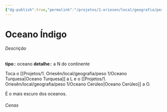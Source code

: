 ```yaml
---
{"dg-publish":true,"permalink":"/projetos/1-oriesen/local/geografia/peso-1/oceano-indigo/"}
---
```



# Oceano Índigo

###### Descrição
**tipo**:: oceano
**detalhe**:: a N do continente

Toca o [[Projetos/1. Oriesên/local/geografia/peso 1/Oceano Turquesa|Oceano Turquesa]] a L e o [[Projetos/1. Oriesên/local/geografia/peso 1/Oceano Cerúleo|Oceano Cerúleo]] a O.

É o mais escuro dos oceanos.


###### Cenas
